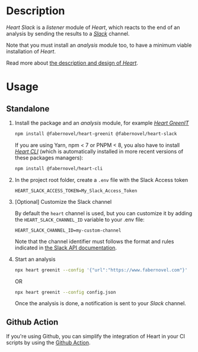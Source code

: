 # Description

_Heart Slack_ is a _listener_ module of _Heart_, which reacts to the end of an analysis by sending the results to a _[Slack](https://slack.com)_ channel.

Note that you must install an _analysis_ module too, to have a minimum viable installation of _Heart_.

Read more about [the description and design of _Heart_](https://github.com/bgatellier/heart#readme).

# Usage

## Standalone

1. Install the package and an _analysis_ module, for example _[Heart GreenIT](https://www.npmjs.com/package/@fabernovel/heart-greenit)_

    ```bash
    npm install @fabernovel/heart-greenit @fabernovel/heart-slack
    ```

    If you are using Yarn, npm < 7 or PNPM < 8, you also have to install _[Heart CLI](https://www.npmjs.com/package/@fabernovel/heart-cli)_ (which is automatically installed in more recent versions of these packages managers):

    ```bash
    npm install @fabernovel/heart-cli
    ```

2. In the project root folder, create a `.env` file with the Slack Access token

    ```dotenv
    HEART_SLACK_ACCESS_TOKEN=My_Slack_Access_Token
    ```

3. [Optional] Customize the Slack channel

    By default the `heart` channel is used, but you can customize it by adding the `HEART_SLACK_CHANNEL_ID` variable to your .env file:
    ```dotenv
    HEART_SLACK_CHANNEL_ID=my-custom-channel
    ```

    Note that the channel identifier must follows the format and rules indicated in [the Slack API documentation](https://api.slack.com/methods/chat.postMessage#channels).

4. Start an analysis

    ```bash
    npx heart greenit --config '{"url":"https://www.fabernovel.com"}'
    ```

    OR 

    ```bash
    npx heart greenit --config config.json
    ```

    Once the analysis is done, a notification is sent to your _Slack_ channel.

## Github Action

If you're using Github, you can simplify the integration of Heart in your CI scripts by using the [Github Action](https://github.com/marketplace/actions/heart-webpages-evaluation).
